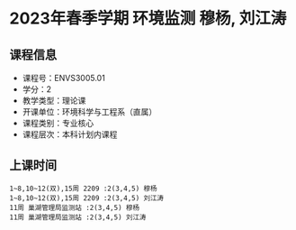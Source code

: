 # 2023年春季学期 环境监测 穆杨, 刘江涛






## 课程信息

- 课程号：ENVS3005.01
- 学分：2
- 教学类型：理论课
- 开课单位：环境科学与工程系（直属）
- 课程类别：专业核心
- 课程层次：本科计划内课程

## 上课时间

```
1~8,10~12(双),15周 2209 :2(3,4,5) 穆杨
1~8,10~12(双),15周 2209 :2(3,4,5) 刘江涛
11周 巢湖管理局监测站 :2(3,4,5) 穆杨
11周 巢湖管理局监测站 :2(3,4,5) 刘江涛
```

